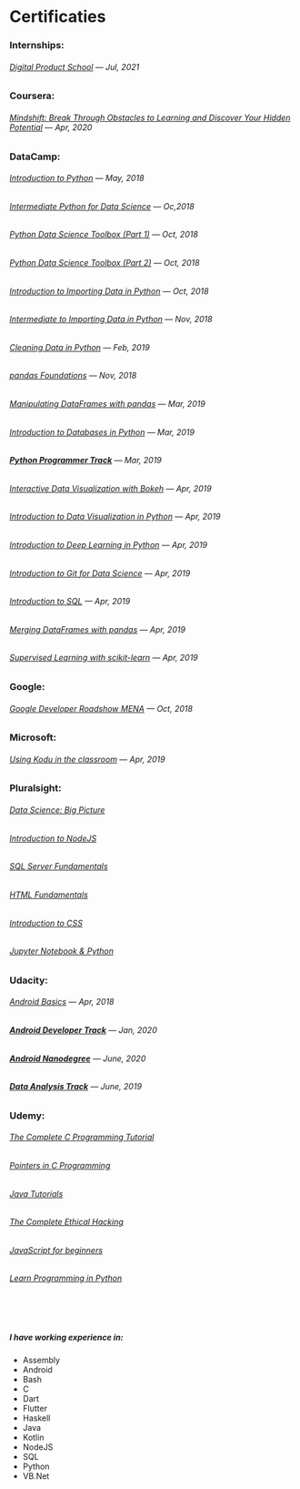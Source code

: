 # Certificaties

###	Internships:
######	[Digital Product School](Internships/DPS.pdf) — *Jul, 2021*

###	Coursera:
######	[Mindshift: Break Through Obstacles to Learning and Discover Your Hidden Potential](Coursera/Mindshift.pdf) — *Apr, 2020*

###	DataCamp:
######	[Introduction to Python](DataCamp/Introduction%20to%20Python.pdf) — *May, 2018*
######	[Intermediate Python for Data Science](DataCamp/Intermediate%20Python.pdf) — *Oc,2018*
######	[Python Data Science Toolbox (Part 1)](DataCamp/Python%20Data%20Science%20Toolbox%20(Part%201).pdf) — *Oct, 2018*
######	[Python Data Science Toolbox (Part 2)](DataCamp/Python%20Data%20Science%20Toolbox%20(Part%202).pdf) — *Oct, 2018*
######	[Introduction to Importing Data in Python](DataCamp/Introduction%20to%20Importing%20Data%20in%20Python.pdf) — *Oct, 2018*
######	[Intermediate to Importing Data in Python](DataCamp/Intermediate%20Importing%20Data%20in%20Python.pdf) — *Nov, 2018*
######	[Cleaning Data in Python](DataCamp/Cleaning%20Data%20in%20Python.pdf) — *Feb, 2019*
######	[pandas Foundations](DataCamp/pandas%20Foundations.pdf) — *Nov, 2018*
######	[Manipulating DataFrames with pandas](DataCamp/Manipulating%20DataFrames%20with%20pandas.pdf) — *Mar, 2019*
######	[Introduction to Databases in Python](DataCamp/Introduction%20to%20Databases%20in%20Python.pdf) — *Mar, 2019*
######	[**Python Programmer Track**](DataCamp/Python%20Programmer%20Track.pdf) — *Mar, 2019*
######	[Interactive Data Visualization with Bokeh](DataCamp/Interactive%20Data%20Visualization%20with%20Bokeh.pdf) — *Apr, 2019*
######	[Introduction to Data Visualization in Python](DataCamp/Introduction%20to%20Data%20Visualization%20in%20Python.pdf) — *Apr, 2019*
######	[Introduction to Deep Learning in Python](DataCamp/Introduction%20to%20Deep%20Learning%20in%20Python.pdf) — *Apr, 2019*
######	[Introduction to Git for Data Science](DataCamp/Introduction%20to%20Git%20for%20Data%20Science.pdf) — *Apr, 2019*
######  [Introduction to SQL](DataCamp/Introduction%20to%20SQL.pdf) — *Apr, 2019*
######  [Merging DataFrames with pandas](DataCamp/Merging%20DataFrames%20with%20pandas.pdf) — *Apr, 2019*
######  [Supervised Learning with scikit-learn](DataCamp/Supervised%20Learning%20with%20scikit-learn.pdf) — *Apr, 2019*

###	Google:
######	[Google Developer Roadshow MENA](Google/SimpleCert%20Certificate.pdf) — *Oct, 2018*

###	Microsoft:
######	[Using Kodu in the classroom](Microsoft/Certificate.pdf) — *Apr, 2019*

###	Pluralsight:
######	[Data Science: Big Picture](Pluralsight/data%20science.pdf)
######	[Introduction to NodeJS](Pluralsight/nodejs-intro.pdf)
######	[SQL Server Fundamentals](Pluralsight/sql.pdf)
######	[HTML Fundamentals](Pluralsight/html.pdf)
######	[Introduction to CSS](Pluralsight/css.pdf)
######	[Jupyter Notebook & Python](Pluralsight/jupyter.pdf)

###	Udacity:
######	[Android Basics](/Udacity/Android%20Developer%20Track%20-%201MAC.pdf) — *Apr, 2018*
######	[**Android Developer Track**](/Udacity/Android%20Basics(Completion)%20-%201MAC.pdf) — *Jan, 2020*
######  [**Android Nanodegree**](/Udacity/Android%20Nanodegree.pdf) — *June, 2020*
######	[**Data Analysis Track**](/Udacity/Data%20Analysis(Completion)%20-%201MAC.pdf) — *June, 2019*

###	Udemy:
######	[The Complete C Programming Tutorial](Udemy/C.jpg)
######	[Pointers in C Programming](Udemy/c-pointers.jpg)
######	[Java Tutorials](Udemy/java.jpg)
######	[The Complete Ethical Hacking](Udemy/ETH2106.jpg)
######	[JavaScript for beginners](Udemy/javascript.jpg)
######	[Learn Programming in Python](Udemy/python-with-animation.jpg)
\
<br>

#####	I have working experience in:
- Assembly
- Android
- Bash
- C
- Dart
- Flutter
- Haskell
- Java
- Kotlin
- NodeJS
- SQL
- Python
- VB.Net
